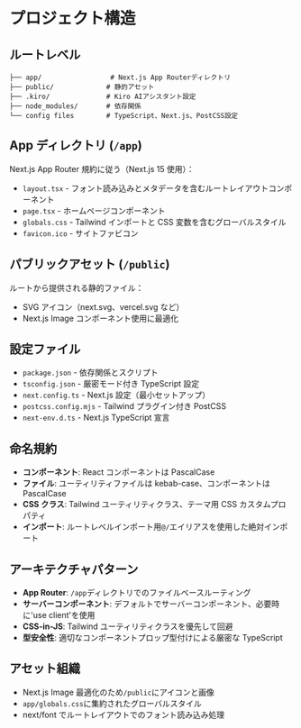 # プロジェクト構造

## ルートレベル

```
├── app/                 # Next.js App Routerディレクトリ
├── public/             # 静的アセット
├── .kiro/              # Kiro AIアシスタント設定
├── node_modules/       # 依存関係
└── config files        # TypeScript、Next.js、PostCSS設定
```

## App ディレクトリ (`/app`)

Next.js App Router 規約に従う（Next.js 15 使用）：

- `layout.tsx` - フォント読み込みとメタデータを含むルートレイアウトコンポーネント
- `page.tsx` - ホームページコンポーネント
- `globals.css` - Tailwind インポートと CSS 変数を含むグローバルスタイル
- `favicon.ico` - サイトファビコン

## パブリックアセット (`/public`)

ルートから提供される静的ファイル：

- SVG アイコン（next.svg、vercel.svg など）
- Next.js Image コンポーネント使用に最適化

## 設定ファイル

- `package.json` - 依存関係とスクリプト
- `tsconfig.json` - 厳密モード付き TypeScript 設定
- `next.config.ts` - Next.js 設定（最小セットアップ）
- `postcss.config.mjs` - Tailwind プラグイン付き PostCSS
- `next-env.d.ts` - Next.js TypeScript 宣言

## 命名規約

- **コンポーネント**: React コンポーネントは PascalCase
- **ファイル**: ユーティリティファイルは kebab-case、コンポーネントは PascalCase
- **CSS クラス**: Tailwind ユーティリティクラス、テーマ用 CSS カスタムプロパティ
- **インポート**: ルートレベルインポート用`@/`エイリアスを使用した絶対インポート

## アーキテクチャパターン

- **App Router**: `/app`ディレクトリでのファイルベースルーティング
- **サーバーコンポーネント**: デフォルトでサーバーコンポーネント、必要時に'use client'を使用
- **CSS-in-JS**: Tailwind ユーティリティクラスを優先して回避
- **型安全性**: 適切なコンポーネントプロップ型付けによる厳密な TypeScript

## アセット組織

- Next.js Image 最適化のため`/public`にアイコンと画像
- `app/globals.css`に集約されたグローバルスタイル
- next/font でルートレイアウトでのフォント読み込み処理
